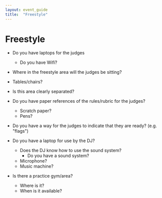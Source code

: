 ```yaml
---
layout: event_guide
title:  "Freestyle"
---
```


# Freestyle

* Do you have laptops for the judges

    * Do you have Wifi?

* Where in the freestyle area will the judges be sitting?

* Tables/chairs?

* Is this area clearly separated?

* Do you have paper references of the rules/rubric for the judges?

    * Scratch paper?
    * Pens?

* Do you have a way for the judges to indicate that they are ready? (e.g. "flags")

* Do you have a laptop for use by the DJ?

    * Does the DJ know how to use the sound system?
        * Do you have a sound system?
    * Microphone?
    * Music machine?

* Is there a practice gym/area?

    * Where is it?
    * When is it available?
